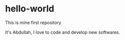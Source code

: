 # hello-world
This is mine first repository

It's Abdullah, I love to code and develop new softwares.

